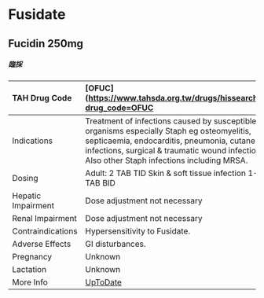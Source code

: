 # Fusidate

## Fucidin 250mg

##### 臨採

| TAH Drug Code      | [OFUC](https://www.tahsda.org.tw/drugs/hissearch.php?drug_code=OFUC                                                                                                                                                                       |
|:-------------------|:------------------------------------------------------------------------------------------------------------------------------------------------------------------------------------------------------------------------------------------|
| Indications        | Treatment of infections caused by susceptible organisms especially Staph eg osteomyelitis, septicaemia, endocarditis, pneumonia, cutaneous infections, surgical & traumatic wound infections. Also other Staph infections including MRSA. |
| Dosing             | Adult: 2 TAB TID Skin & soft tissue infection 1-2 TAB BID                                                                                                                                                                                 |
| Hepatic Impairment | Dose adjustment not necessary                                                                                                                                                                                                             |
| Renal Impairment   | Dose adjustment not necessary                                                                                                                                                                                                             |
| Contraindications  | Hypersensitivity to Fusidate.                                                                                                                                                                                                             |
| Adverse Effects    | GI disturbances.                                                                                                                                                                                                                          |
| Pregnancy          | Unknown                                                                                                                                                                                                                                   |
| Lactation          | Unknown                                                                                                                                                                                                                                   |
| More Info          | [UpToDate](https://www.uptodate.com/contents/fusidate-drug-information)                                                                                                                                                                   |

